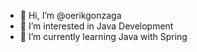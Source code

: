 - 👋 Hi, I’m @oerikgonzaga
- 👀 I’m interested in Java Development
- 🌱 I’m currently learning Java with Spring

<!---
oerikgonzaga/oerikgonzaga is a ✨ special ✨ repository because its `README.md` (this file) appears on your GitHub profile.
You can click the Preview link to take a look at your changes.
--->
